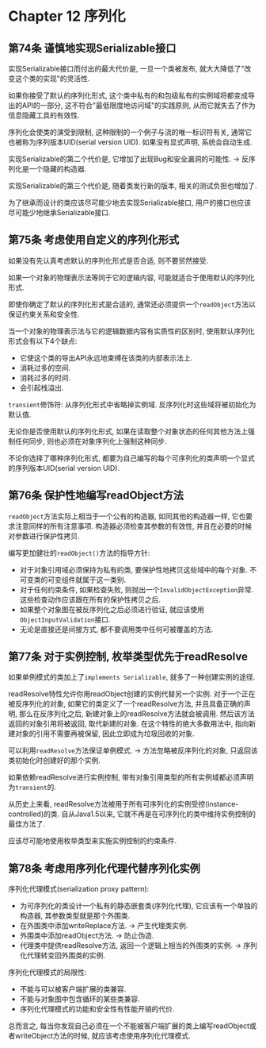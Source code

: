 # Chapter 12 序列化
## 第74条 谨慎地实现Serializable接口
实现Serializable接口而付出的最大代价是, 一旦一个类被发布, 就大大降低了"改变这个类的实现"的灵活性.

如果你接受了默认的序列化形式, 这个类中私有的和包级私有的实例域将都变成导出的API的一部分, 这不符合"最低限度地访问域"的实践原则, 从而它就失去了作为信息隐藏工具的有效性.

序列化会使类的演受到限制, 这种限制的一个例子与流的唯一标识符有关, 通常它也被称为序列版本UID(serial version UID). 如果没有显式声明, 系统会自动生成.

实现Serializable的第二个代价是, 它增加了出现Bug和安全漏洞的可能性. -> 反序列化是一个隐藏的构造器.

实现Serializable的第三个代价是, 随着类发行新的版本, 相关的测试负担也增加了.

为了继承而设计的类应该尽可能少地去实现Serializable接口, 用户的接口也应该尽可能少地继承Serializable接口.

## 第75条 考虑使用自定义的序列化形式
如果没有先认真考虑默认的序列化形式是否合适, 则不要贸然接受.

如果一个对象的物理表示法等同于它的逻辑内容, 可能就适合于使用默认的序列化形式.

即使你确定了默认的序列化形式是合适的, 通常还必须提供一个`readObject`方法以保证约束关系和安全性.

当一个对象的物理表示法与它的逻辑数据内容有实质性的区别时, 使用默认序列化形式会有以下4个缺点:
* 它使这个类的导出API永远地束缚在该类的内部表示法上.
* 消耗过多的空间.
* 消耗过多的时间.
* 会引起栈溢出.

`transient`修饰符: 从序列化形式中省略掉实例域. 反序列化时这些域将被初始化为默认值.

无论你是否使用默认的序列化形式, 如果在读取整个对象状态的任何其他方法上强制任何同步, 则也必须在对象序列化上强制这种同步.

不论你选择了哪种序列化形式, 都要为自己编写的每个可序列化的类声明一个显式的序列版本UID(serial version UID).

## 第76条 保护性地编写readObject方法
`readObject`方法实际上相当于一个公有的构造器, 如同其他的构造器一样, 它也要求注意同样的所有注意事项. 构造器必须检查其参数的有效性, 并且在必要的时候对参数进行保护性拷贝.

编写更加健壮的`readObject()`方法的指导方针:
* 对于对象引用域必须保持为私有的类, 要保护性地拷贝这些域中的每个对象. 不可变类的可变组件就属于这一类别.
* 对于任何约束条件, 如果检查失败, 则抛出一个`InvalidObjectException`异常. 这些检查动作应该跟在所有的保护性拷贝之后.
* 如果整个对象图在被反序列化之后必须进行验证, 就应该使用`ObjectInputValidation`接口.
* 无论是直接还是间接方式, 都不要调用类中任何可被覆盖的方法.


## 第77条 对于实例控制, 枚举类型优先于readResolve
如果单例模式的类加上了`implements Serializable`, 就多了一种创建实例的途径.

readResolve特性允许你用readObject创建的实例代替另一个实例. 对于一个正在被反序列化的对象, 如果它的类定义了一个readResolve方法, 并且具备正确的声明, 那么在反序列化之后, 新建对象上的readResolve方法就会被调用. 然后该方法返回的对象引用将被返回, 取代新建的对象. 在这个特性的绝大多数用法中, 指向新建对象的引用不需要再被保留, 因此立即成为垃圾回收的对象.

可以利用`readResolve`方法保证单例模式. -> 方法忽略被反序列化的对象, 只返回该类初始化时创建好的那个实例.

如果依赖readResolve进行实例控制, 带有对象引用类型的所有实例域都必须声明为`transient`的.

从历史上来看, readResolve方法被用于所有可序列化的实例受控(instance-controlled)的类. 自从Java1.5以来, 它就不再是在可序列化的类中维持实例控制的最佳方法了.

应该尽可能地使用枚举类型来实施实例控制的约束条件.

## 第78条 考虑用序列化代理代替序列化实例
序列化代理模式(serialization proxy pattern): 
* 为可序列化的类设计一个私有的静态嵌套类(序列化代理), 它应该有一个单独的构造器, 其参数类型就是那个外围类. 
* 在外围类中添加writeReplace方法. -> 产生代理类实例.
* 外围类中添加readObject方法. -> 防止伪造.
* 代理类中提供readResolve方法, 返回一个逻辑上相当的外围类的实例. -> 序列化代理转变回外围类的实例.

序列化代理模式的局限性:
* 不能与可以被客户端扩展的类兼容.
* 不能与对象图中包含循环的某些类兼容.
* 序列化代理模式的功能和安全性有性能开销的代价.

总而言之, 每当你发现自己必须在一个不能被客户端扩展的类上编写readObject或者writeObject方法的时候, 就应该考虑使用序列化代理模式.
